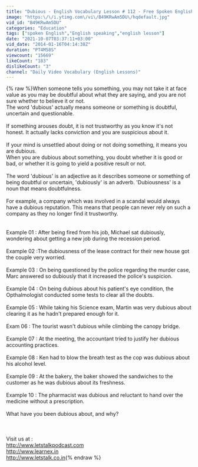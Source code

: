 ```yaml
---
title: "Dubious - English Vocabulary Lesson # 112 - Free Spoken English lesson"
image: "https:\/\/i.ytimg.com\/vi\/B49KRwAm5DU\/hqdefault.jpg"
vid_id: "B49KRwAm5DU"
categories: "Education"
tags: ["spoken English","English speaking","english lesson"]
date: "2021-10-07T03:37:11+03:00"
vid_date: "2014-01-16T04:14:38Z"
duration: "PT4M58S"
viewcount: "15669"
likeCount: "183"
dislikeCount: "3"
channel: "Daily Video Vocabulary (English Lessons)"
---
```

{% raw %}When someone tells you something, you may not take it at face value as you may be doubtful about what they are saying, and you are not sure whether to believe it or not.<br />The word 'dubious' actually means someone or something is doubtful, uncertain and questionable.<br /><br />If something arouses doubt, it is not trustworthy as you know it's not honest. It actually lacks conviction and you are suspicious about it. <br /><br />If your mind is unsettled about doing or not doing something, it means you are dubious.<br />When you are dubious about something, you doubt whether it is good or bad, or whether it is going to yield a positive result or not.<br /><br />The word 'dubious' is an adjective as it describes someone or something of being doubtful or uncertain, 'dubiously' is an adverb. 'Dubiousness' is a noun that means doubtfulness.<br /><br />For example, a company which was involved in a scandal would always have a dubious reputation. This means that people can never rely on such a company as they no longer find it trustworthy.<br /><br /><br />Example 01 : After being fired from his job, Michael sat dubiously, wondering about getting a new job during the recession period.<br /><br />Example 02 :The dubiousness of the lease contract for their new house got the couple very worried.<br /><br />Example 03 : On being questioned by the police regarding the murder case, Marc answered so dubiously that it increased the police's suspicion.<br /><br />Example 04 : On being dubious about his patient's eye condition, the Opthalmologist conducted some tests to clear all the doubts.<br /><br />Example 05 : While taking his Science exam, Martin was very dubious about clearing it as he hadn't prepared enough for it.<br /><br />Exam 06 : The tourist wasn't dubious while climbing the canopy bridge.<br /><br />Example 07 : At the meeting, the accountant tried to justify her dubious accounting practices.<br /><br />Example 08 : Ken had to blow the breath test as the cop was dubious about his alcohol level.<br /><br />Example 09 : At the bakery, the baker showed the sandwiches to the customer as he was dubious about its freshness.<br /><br />Example 10 : The pharmacist was dubious and reluctant to hand over the medicine without a prescription.<br /><br />What have you been dubious about, and why?<br /><br /><br /><br />Visit us at : <br /><a rel="nofollow" target="blank" href="http://www.letstalkpodcast.com">http://www.letstalkpodcast.com</a><br /><a rel="nofollow" target="blank" href="http://www.learnex.in">http://www.learnex.in</a><br /><a rel="nofollow" target="blank" href="http://www.letstalk.co.in">http://www.letstalk.co.in</a>{% endraw %}
